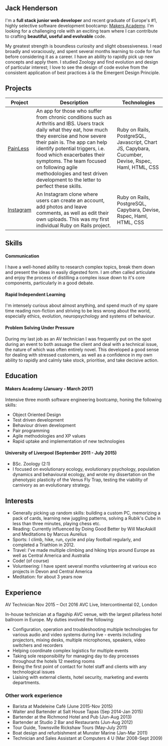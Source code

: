 ## Jack Henderson

I'm a **full stack junior web developer** and recent graduate of Europe's #1, highly selective software development bootcamp: [Makers Academy](http://makersacademy.com). I'm looking for a challenging role with an exciting team where I can contribute to crafting **beautiful, useful and evolvable** code.

My greatest strength is boundless curiosity and slight obsessiveness. I read broadly and voraciously, and spent several months learning to code for fun before considering it as a career. I have an ability to rapidly pick up new concepts and apply them. I studied Zoology and find evolution and design of particular interest; I love to see the design of code evolve from the consistent application of best practices à la the Emergent Design Principle.

## Projects

Project | Description | Technologies
------------ | ------------- | -------------
[PainLess](https://github.com/artfulgarfunk/final_project) | An app for those who suffer from chronic conditions such as Arthritis and IBS. Users track daily what they eat, how much they exercise and how severe their pain is. The app can help identify potential triggers, i.e. food which exacerbates their symptoms. The team focused on following agile methodologies and test driven development to the letter to perfect these skills. | Ruby on Rails, PostgreSQL, Javascript, Chart JS, Capybara, Cucumber, Devise, Rspec, Haml, HTML, CSS
[Instagram](https://github.com/artfulgarfunk/instagram-clone) | An Instagram clone where users can create an account, add photos and leave comments, as well as edit their own uploads. This was my first individual Ruby on Rails project. |Ruby on Rails, PostgreSQL, Capybara, Devise, Rspec, Haml, HTML, CSS

## Skills

#### Communication
I have a well-honed ability to research complex topics, break them down and present the ideas in easily digested form. I am often called articulate and enjoy the process of distilling a complex issue down to it's core components, particularly in a good debate.

#### Rapid Independent Learning
I'm intensely curious about almost anything, and spend much of my spare time reading non-fiction and striving to be less wrong about the world, especially ethics, evolution, neuropsychology and systems of behaviour.

#### Problem Solving Under Pressure
During my last job as an AV technician I was frequently put on the spot during an event to both assuage the client and deal with a technical issue, the nature of which was often entirely novel. This developed a good sense for dealing with stressed customers, as well as a confidence in my own ability to rapidly and calmly take stock, prioritise, and take decisive action.

## Education

#### Makers Academy (January - March 2017)
Intensive three month software engineering bootcamp, honing the following skills:

- Object Oriented Design
- Test driven development
- Behaviour driven development
- Pair programming
- Agile methodologies and XP values
- Rapid uptake and implementation of new technologies

#### University of Liverpool (September 2011 - July 2015)

- BSc. Zoology (2:1)
- I focused on evolutionary ecology, evolutionary psychology, population dynamics and behavioural ecology, and wrote my dissertation on the phenotypic plasticity of the Venus Fly Trap, testing the viability of carnivory as an evolutionary strategy.

## Interests
- Generally picking up random skills: building a custom PC, memorizing a pack of cards, learning new juggling patterns, solving a Rubik's Cube in less than three minutes, playing chess etc.
- Reading: Currently influenced by Doing Good Better by Will MacAskill and Meditations by Marcus Aurelius
- Sports: I climb, hike, run, cycle and play football regularly, and completed a Triathlon in 2012.
- Travel: I've made multiple climbing and hiking trips around Europe as well as Central America and Australia
- Code! (of course)
- Volunteering: I have spent several months volunteering at various eco projects in Devon and Central America
- Meditation: for about 3 years now

## Experience

AV Technician Nov 2015 – Oct 2016
AVC Live, Intercontinental 02, London

In-house technician at a flagship AVC venue, with the largest pillarless hotel ballroom in Europe. My duties involved the following:
- Configuration, operation and troubleshooting multiple technologies for various audio and video systems during live - events including projectors, mixing desks, multiple microphones, speakers, video switchers and recorders
- Helping coordinate complex logistics for multiple events
- Taking sole responsibility for managing day to day processes throughout the hotels 12 meeting rooms
- Being the first point of contact for hotel staff and clients with any technological issues
- Liaising with external clients, hotel security, marketing and events departments.

### Other work experience
- Barista at Madeleine Café					                          (June 2015-Nov 2015)
- Waiter and Bartender at Salt House Tapas		                (Sep 2014-Jan 2015)
- Bartender at the Richmond Hotel and Pub		                  (Jun-Aug 2013)
- Bartender at Studio 2 Bar and Restaurants			              (Jun-Aug 2012)
- Tour Guide, Townsville Rickshaw Tours                    		(May-July 2011)
- Boat design and refurbishment at Munster Marine        			(Jan-Mar 2011)
- Technician and Sales Assistant at Computers 4 U        			(Mar 2008-Sept 2009)
